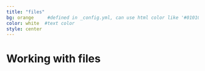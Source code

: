 ```yaml
---
title: "files"
bg: orange     #defined in _config.yml, can use html color like '#010101'
color: white  #text color
style: center
---
```


# Working with files